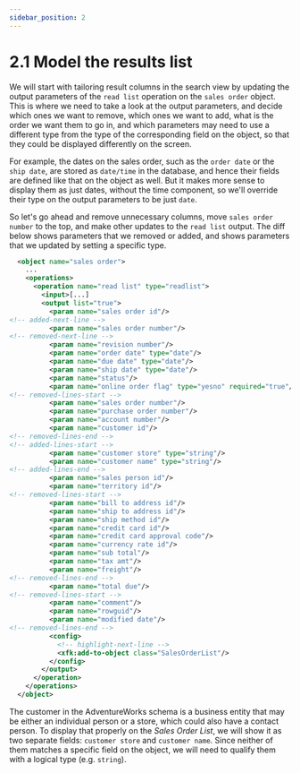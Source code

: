 ```yaml
---
sidebar_position: 2
---
```


# 2.1 Model the results list

We will start with tailoring result columns in the search view by updating the output parameters of the `read list` operation on the `sales order` object. This is where we need to take a look at the output parameters, and decide which ones we want to remove, which ones we want to add, what is the order we want them to go in, and which parameters may need to use a different type from the type of the corresponding field on the object, so that they could be displayed differently on the screen.

For example, the dates on the sales order, such as the `order date` or the `ship date`, are stored as `date/time` in the database, and hence their fields are defined like that on the object as well. But it makes more sense to display them as just dates, without the time component, so we'll override their type on the output parameters to be just `date`.

So let's go ahead and remove unnecessary columns, move `sales order number` to the top, and make other updates to the `read list` output. The diff below shows parameters that we removed or added, and shows parameters that we updated by setting a specific type.

```xml title="sales_order.xom"
  <object name="sales order">
    ...
    <operations>
      <operation name="read list" type="readlist">
        <input>[...]
        <output list="true">
          <param name="sales order id"/>
<!-- added-next-line -->
          <param name="sales order number"/>
<!-- removed-next-line -->
          <param name="revision number"/>
          <param name="order date" type="date"/>
          <param name="due date" type="date"/>
          <param name="ship date" type="date"/>
          <param name="status"/>
          <param name="online order flag" type="yesno" required="true"/>
<!-- removed-lines-start -->
          <param name="sales order number"/>
          <param name="purchase order number"/>
          <param name="account number"/>
          <param name="customer id"/>
<!-- removed-lines-end -->
<!-- added-lines-start -->
          <param name="customer store" type="string"/>
          <param name="customer name" type="string"/>
<!-- added-lines-end -->
          <param name="sales person id"/>
          <param name="territory id"/>
<!-- removed-lines-start -->
          <param name="bill to address id"/>
          <param name="ship to address id"/>
          <param name="ship method id"/>
          <param name="credit card id"/>
          <param name="credit card approval code"/>
          <param name="currency rate id"/>
          <param name="sub total"/>
          <param name="tax amt"/>
          <param name="freight"/>
<!-- removed-lines-end -->
          <param name="total due"/>
<!-- removed-lines-start -->
          <param name="comment"/>
          <param name="rowguid"/>
          <param name="modified date"/>
<!-- removed-lines-end -->
          <config>
            <!-- highlight-next-line -->
            <xfk:add-to-object class="SalesOrderList"/>
          </config>
        </output>
      </operation>
    </operations>
  </object>
```

The customer in the AdventureWorks schema is a business entity that may be either an individual person or a store, which could also have a contact person. To display that properly on the *Sales Order List*, we will show it as two separate fields: `customer store` and `customer name`. Since neither of them matches a specific field on the object, we will need to qualify them with a logical type (e.g. `string`).
